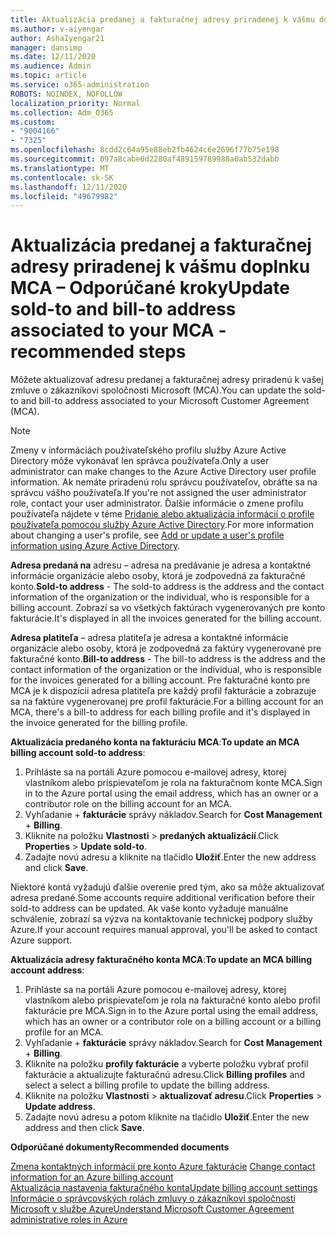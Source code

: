 ```yaml
---
title: Aktualizácia predanej a fakturačnej adresy priradenej k vášmu doplnku MCA – Odporúčané kroky
ms.author: v-aiyengar
author: AshaIyengar21
manager: dansimp
ms.date: 12/11/2020
ms.audience: Admin
ms.topic: article
ms.service: o365-administration
ROBOTS: NOINDEX, NOFOLLOW
localization_priority: Normal
ms.collection: Adm_O365
ms.custom:
- "9004166"
- "7325"
ms.openlocfilehash: 8cdd2c64a95e88eb2fb4624c6e2696f77b75e198
ms.sourcegitcommit: 097a8cabe0d2280af489159789988a0ab532dabb
ms.translationtype: MT
ms.contentlocale: sk-SK
ms.lasthandoff: 12/11/2020
ms.locfileid: "49679982"
---
```

# <a name="update-sold-to-and-bill-to-address-associated-to-your-mca---recommended-steps"></a><span data-ttu-id="4da2a-102">Aktualizácia predanej a fakturačnej adresy priradenej k vášmu doplnku MCA – Odporúčané kroky</span><span class="sxs-lookup"><span data-stu-id="4da2a-102">Update sold-to and bill-to address associated to your MCA - recommended steps</span></span>

<span data-ttu-id="4da2a-103">Môžete aktualizovať adresu predanej a fakturačnej adresy priradenú k vašej zmluve o zákazníkovi spoločnosti Microsoft (MCA).</span><span class="sxs-lookup"><span data-stu-id="4da2a-103">You can update the sold-to and bill-to address associated to your Microsoft Customer Agreement (MCA).</span></span> 

> [!NOTE]
> <span data-ttu-id="4da2a-104">Zmeny v informáciách používateľského profilu služby Azure Active Directory môže vykonávať len správca používateľa.</span><span class="sxs-lookup"><span data-stu-id="4da2a-104">Only a user administrator can make changes to the Azure Active Directory user profile information.</span></span> <span data-ttu-id="4da2a-105">Ak nemáte priradenú rolu správcu používateľov, obráťte sa na správcu vášho používateľa.</span><span class="sxs-lookup"><span data-stu-id="4da2a-105">If you're not assigned the user administrator role, contact your user administrator.</span></span> <span data-ttu-id="4da2a-106">Ďalšie informácie o zmene profilu používateľa nájdete v téme [Pridanie alebo aktualizácia informácií o profile používateľa pomocou služby Azure Active Directory](https://docs.microsoft.com/azure/active-directory/fundamentals/active-directory-users-profile-azure-portal).</span><span class="sxs-lookup"><span data-stu-id="4da2a-106">For more information about changing a user's profile, see [Add or update a user's profile information using Azure Active Directory](https://docs.microsoft.com/azure/active-directory/fundamentals/active-directory-users-profile-azure-portal).</span></span>

<span data-ttu-id="4da2a-107">**Adresa predaná na** adresu – adresa na predávanie je adresa a kontaktné informácie organizácie alebo osoby, ktorá je zodpovedná za fakturačné konto.</span><span class="sxs-lookup"><span data-stu-id="4da2a-107">**Sold-to address** - The sold-to address is the address and the contact information of the organization or the individual, who is responsible for a billing account.</span></span> <span data-ttu-id="4da2a-108">Zobrazí sa vo všetkých faktúrach vygenerovaných pre konto fakturácie.</span><span class="sxs-lookup"><span data-stu-id="4da2a-108">It's displayed in all the invoices generated for the billing account.</span></span>

<span data-ttu-id="4da2a-109">**Adresa platiteľa** – adresa platiteľa je adresa a kontaktné informácie organizácie alebo osoby, ktorá je zodpovedná za faktúry vygenerované pre fakturačné konto.</span><span class="sxs-lookup"><span data-stu-id="4da2a-109">**Bill-to address** - The bill-to address is the address and the contact information of the organization or the individual, who is responsible for the invoices generated for a billing account.</span></span> <span data-ttu-id="4da2a-110">Pre fakturačné konto pre MCA je k dispozícii adresa platiteľa pre každý profil fakturácie a zobrazuje sa na faktúre vygenerovanej pre profil fakturácie.</span><span class="sxs-lookup"><span data-stu-id="4da2a-110">For a billing account for an MCA, there's a bill-to address for each billing profile and it's displayed in the invoice generated for the billing profile.</span></span>

<span data-ttu-id="4da2a-111">**Aktualizácia predaného konta na fakturáciu MCA**:</span><span class="sxs-lookup"><span data-stu-id="4da2a-111">**To update an MCA billing account sold-to address**:</span></span>

1. <span data-ttu-id="4da2a-112">Prihláste sa na portáli Azure pomocou e-mailovej adresy, ktorej vlastníkom alebo prispievateľom je rola na fakturačnom konte MCA.</span><span class="sxs-lookup"><span data-stu-id="4da2a-112">Sign in to the Azure portal using the email address, which has an owner or a contributor role on the billing account for an MCA.</span></span>
1. <span data-ttu-id="4da2a-113">Vyhľadanie   +  **fakturácie** správy nákladov.</span><span class="sxs-lookup"><span data-stu-id="4da2a-113">Search for **Cost Management** + **Billing**.</span></span>
1. <span data-ttu-id="4da2a-114">Kliknite na položku **Vlastnosti**  >  **predaných aktualizácií**.</span><span class="sxs-lookup"><span data-stu-id="4da2a-114">Click **Properties** > **Update sold-to**.</span></span>
1. <span data-ttu-id="4da2a-115">Zadajte novú adresu a kliknite na tlačidlo **Uložiť**.</span><span class="sxs-lookup"><span data-stu-id="4da2a-115">Enter the new address and click **Save**.</span></span>

<span data-ttu-id="4da2a-116">Niektoré kontá vyžadujú ďalšie overenie pred tým, ako sa môže aktualizovať adresa predané.</span><span class="sxs-lookup"><span data-stu-id="4da2a-116">Some accounts require additional verification before their sold-to address can be updated.</span></span> <span data-ttu-id="4da2a-117">Ak vaše konto vyžaduje manuálne schválenie, zobrazí sa výzva na kontaktovanie technickej podpory služby Azure.</span><span class="sxs-lookup"><span data-stu-id="4da2a-117">If your account requires manual approval, you'll be asked to contact Azure support.</span></span>

<span data-ttu-id="4da2a-118">**Aktualizácia adresy fakturačného konta MCA**:</span><span class="sxs-lookup"><span data-stu-id="4da2a-118">**To update an MCA billing account address**:</span></span> 

1. <span data-ttu-id="4da2a-119">Prihláste sa na portáli Azure pomocou e-mailovej adresy, ktorej vlastníkom alebo prispievateľom je rola na fakturačné konto alebo profil fakturácie pre MCA.</span><span class="sxs-lookup"><span data-stu-id="4da2a-119">Sign in to the Azure portal using the email address, which has an owner or a contributor role on a billing account or a billing profile for an MCA.</span></span>
1. <span data-ttu-id="4da2a-120">Vyhľadanie   +  **fakturácie** správy nákladov.</span><span class="sxs-lookup"><span data-stu-id="4da2a-120">Search for **Cost Management** + **Billing**.</span></span>
1. <span data-ttu-id="4da2a-121">Kliknite na položku **profily fakturácie** a vyberte položku vybrať profil fakturácie a aktualizujte fakturačnú adresu.</span><span class="sxs-lookup"><span data-stu-id="4da2a-121">Click **Billing profiles** and select a select a billing profile to update the billing address.</span></span>
1. <span data-ttu-id="4da2a-122">Kliknite na položku **Vlastnosti**  >  **aktualizovať adresu**.</span><span class="sxs-lookup"><span data-stu-id="4da2a-122">Click **Properties** > **Update address**.</span></span>
1. <span data-ttu-id="4da2a-123">Zadajte novú adresu a potom kliknite na tlačidlo **Uložiť**.</span><span class="sxs-lookup"><span data-stu-id="4da2a-123">Enter the new address and then click **Save**.</span></span>

<span data-ttu-id="4da2a-124">**Odporúčané dokumenty**</span><span class="sxs-lookup"><span data-stu-id="4da2a-124">**Recommended documents**</span></span>

<span data-ttu-id="4da2a-125">[Zmena kontaktných informácií pre konto Azure fakturácie](https://docs.microsoft.com/azure/cost-management-billing/manage/change-azure-account-profile) </span><span class="sxs-lookup"><span data-stu-id="4da2a-125">[Change contact information for an Azure billing account](https://docs.microsoft.com/azure/cost-management-billing/manage/change-azure-account-profile) </span></span>  
[<span data-ttu-id="4da2a-126">Aktualizácia nastavenia fakturačného konta</span><span class="sxs-lookup"><span data-stu-id="4da2a-126">Update billing account settings</span></span>](https://docs.microsoft.com/microsoft-store/update-microsoft-store-for-business-account-settings)  
[<span data-ttu-id="4da2a-127">Informácie o správcovských rolách zmluvy o zákazníkovi spoločnosti Microsoft v službe Azure</span><span class="sxs-lookup"><span data-stu-id="4da2a-127">Understand Microsoft Customer Agreement administrative roles in Azure</span></span>](https://docs.microsoft.com/azure/cost-management-billing/manage/understand-mca-roles)